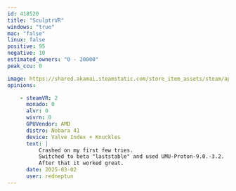```yaml
---
id: 418520
title: "SculptrVR"
windows: "true"
mac: "false"
linux: false
positive: 95
negative: 10
estimated_owners: "0 - 20000"
peak_ccu: 0

image: https://shared.akamai.steamstatic.com/store_item_assets/steam/apps/418520/header.jpg?t=1607702666
opinions:

    - steamVR: 2
      monado: 0
      alvr: 0
      wivrn: 0
      GPUVendor: AMD
      distro: Nobara 41
      device: Valve Index + Knuckles
      text: |
          Crashed on my first few tries.
          Switched to beta "laststable" and used UMU-Proton-9.0.-3.2.
          After that it worked great.
      date: 2025-03-02
      user: redneptun
---
```

